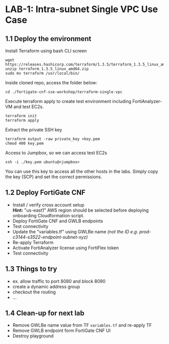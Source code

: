 # LAB-1: Intra-subnet Single VPC Use Case

## 1.1 Deploy the environment

Install Terraform using bash CLI screen

```
wget https://releases.hashicorp.com/terraform/1.3.5/terraform_1.3.5_linux_amd64.zip
unzip terraform_1.3.5_linux_amd64.zip
sudo mv terraform /usr/local/bin/
```


Inside cloned repo, access the folder below:

```
cd ./fortigate-cnf-sse-workshop/terraform-single-vpc
```

Execute terraform apply to create test environment including FortiAnalyzer-VM and test EC2s.

```
terraform init
terraform apply
```
Extract the private SSH key
```
terraform output -raw private_key >key.pem
chmod 400 key.pem
```
Access to Jumpbox, so we can access test EC2s
```
ssh -i ./key.pem ubuntu@<jumpbox>
```
You can use this key to access all the other hosts in the labs. Simply copy the key (SCP) and set the correct permissions.

## 1.2 Deploy FortiGate CNF

- Install / verify cross account setup </br>
  **Hint:** "us-east1" AWS region should be selected before deploying onboarding Cloudformation script.
- Deploy FortiGate CNF and GWLB endpoints
- Test connectivity
- Update the "variables.tf" using GWLBe name *(not the ID e.g. prod-c3144-s3522-endpoint-subnet-xyz)*
- Re-apply Terraform
- Activate FortiAnalyzer license using FortiFlex token 
- Test connectivity

## 1.3 Things to try
- ex. allow traffic to port 8080 and block 8090
- create a dynamic address group
- checkout the routing
- ...

## 1.4 Clean-up for next lab
- Remove GWLBe name value from TF `variables.tf` and re-apply TF
- Remove GWLB endpoint form FortiGate CNF UI
- Destroy playground
